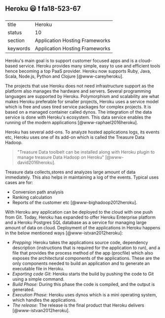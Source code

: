 ## Heroku :smiley: :exclamation: fa18-523-67



|          |                                |
| -------- | ------------------------------ |
| title    | Heroku                         | 
| status   | 10                             |
| section  | Application Hosting Frameworks |
| keywords | Application Hosting Frameworks |


Heroku's main goal is to support customer focused apps and is a
cloud-based service. Heroku provides many simple, easy to use and
efficient tools hence becoming a top PaaS provider. Heroku now
supports Ruby, Java, Scala, Node.js, Python and Clojure
[@www-careyheroku].

The projects that use Heroku does not need infrastructure support as
the platform also manages the hardware and servers. Several
programming languages are supported by Heroku. Polymorphism and
scalability are what makes Heroku preferable for smaller projects,
Heroku uses a service model which is free and uses tired service
packages for complex projects. It is based on a managed container
called dynos.  The integration of the data service is done with
Heroku's ecosystem. This data service enables the running of the
modern applications [@www-raphael2016heroku].

Heroku has several add-ons. To analyze hosted applications logs, its
events etc, Heroku uses one of its add-on which is called the Treasure
Data Hadoop.  

> "Treasure Data toolbelt can be installed along with
> Heroku plugin to manage treasure Data Hadoop on Heroku"
> [@www-david2016heroku].

Treasure data collects,stores and analyzes large amount of data
immediately.  This also helps in maintaining a log of the
events. Typical uses cases are for:

* Conversion path analysis
* Ranking calculation
* Reports of the customer etc [@www-bighadoop2012heroku].

With Heroku any application can be deployed to the cloud with one push
from Git.  Today, Heroku has expanded to offer Heroku Enterprise
platform and a Heroku Postgres SQL database as a service for managing
large amount of data on cloud.  Deployment of the applications in
Heroku happens in the below mentioned ways [@www-istvan2012heroku]:

* *Prepping:* Heroku takes the applications source code, dependency
  description (instructions that is required for the application to
  run), and a file that provides the process method of the app
  (procfile) which also exposes the architectural components of the
  applications. These are the only components needed to build an
  application and to generate an executable file in Heroku.
* *Exporting code Git:* Heroku starts the build by pushing the code to
  Git using a simple command.
* *Build Phase:* During this phase the code is compiled, and the output
  is generated.
* *Execution Phase:* Heroku uses dynos which is a mini operating system,
  which handles the applications.
* *The release:* The release is the final product that Heroku delivers
  [@www-istvan2012heroku].
